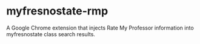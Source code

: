 # myfresnostate-rmp
A Google Chrome extension that injects Rate My Professor information into myfresnostate class search results.
